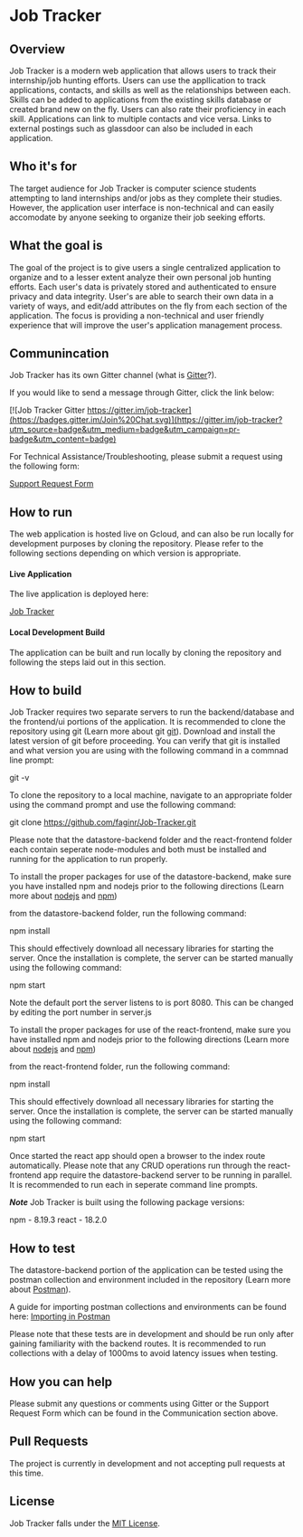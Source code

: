 # Job Tracker

## Overview

Job Tracker is a modern web application that allows users to track their internship/job hunting efforts. Users can use the appllication to track applications, contacts, and skills as well as the relationships between each. Skills can be added to applications from the existing skills database or created brand new on the fly. Users can also rate their proficiency in each skill. Applications can link to multiple contacts and vice versa. Links to external postings such as glassdoor can also be included in each application.

## Who it's for

The target audience for Job Tracker is computer science students attempting to land internships and/or jobs as they complete their studies. However, the application user interface is non-technical and can easily accomodate by anyone seeking to organize their job seeking efforts.

## What the goal is

The goal of the project is to give users a single centralized application to organize and to a lesser extent analyze their own personal job hunting efforts. Each user's data is privately stored and authenticated to ensure privacy and data integrity. User's are able to search their own data in a variety of ways, and edit/add attributes on the fly from each section of the application. The focus is providing a non-technical and user friendly experience that will improve the user's application management process.

## Communincation

Job Tracker has its own Gitter channel (what is [Gitter](https://blog.gitter.im/about/)?).

If you would like to send a message through Gitter, click the link below:

[![Job Tracker Gitter https://gitter.im/job-tracker](https://badges.gitter.im/Join%20Chat.svg)](https://gitter.im/job-tracker?utm_source=badge&utm_medium=badge&utm_campaign=pr-badge&utm_content=badge)

For Technical Assistance/Troubleshooting, please submit a request using the following form:

[Support Request Form](https://docs.google.com/forms/d/e/1FAIpQLSd7J5aOhvH-SSR2rKGSdWqwFDpwvSUAHCXQLzTQH5MZEUY8fg/viewform)

## How to run

The web application is hosted live on Gcloud, and can also be run locally for development purposes by cloning the repository. Please refer to the following sections depending on which version is appropriate.

#### Live Application

The live application is deployed here:

[Job Tracker](https://capstone-frontend-377023.uc.r.appspot.com)

#### Local Development Build

The application can be built and run locally by cloning the repository and following the steps laid out in this section.

## How to build

Job Tracker requires two separate servers to run the backend/database and the frontend/ui portions of the application. It is recommended to clone the repository using git (Learn more about git [git](https://git-scm.com/)). Download and install the latest version of git before proceeding. You can verify that git is installed and what version you are using with the following command in a commnad line prompt:

git -v

To clone the repository to a local machine, navigate to an appropriate folder using the command prompt and use the following command:

git clone https://github.com/faginr/Job-Tracker.git

Please note that the datastore-backend folder and the react-frontend folder each contain seperate node-modules and both must be installed and running for the application to run properly.

To install the proper packages for use of the datastore-backend, make sure you have installed npm and nodejs prior to the following directions (Learn more about [nodejs](https://nodejs.org/en/) and [npm](https://www.npmjs.com/)) 

from the datastore-backend folder, run the following command:

npm install

This should effectively download all necessary libraries for starting the server. Once the installation is complete, the server can be started manually using the following command:

npm start

Note the default port the server listens to is port 8080. This can be changed by editing the port number in server.js

To install the proper packages for use of the react-frontend, make sure you have installed npm and nodejs prior to the following directions (Learn more about [nodejs](https://nodejs.org/en/) and [npm](https://www.npmjs.com/))

from the react-frontend folder, run the following command:

npm install

This should effectively download all necessary libraries for starting the server. Once the installation is complete, the server can be started manually using the following command:

npm start

Once started the react app should open a browser to the index route automatically. Please note that any CRUD operations run through the react-frontend app require the datastore-backend server to be running in parallel. It is recommended to run each in seperate command line prompts.

***Note***
Job Tracker is built using the following package versions:

npm - 8.19.3
react - 18.2.0

## How to test

The datastore-backend portion of the application can be tested using the postman collection and environment included in the repository (Learn more about [Postman](https://www.postman.com/)).

A guide for importing postman collections and environments can be found here: [Importing in Postman](https://docs.saucelabs.com/api-testing/import-postman-collection/)

Please note that these tests are in development and should be run only after gaining familiarity with the backend routes. It is recommended to run collections with a delay of 1000ms to avoid latency issues when testing.

## How you can help

Please submit any questions or comments using Gitter or the Support Request Form which can be found in the Communication section above.

## Pull Requests

The project is currently in development and not accepting pull requests at this time.

## License

Job Tracker falls under the [MIT License](https://opensource.org/licenses/MIT).
